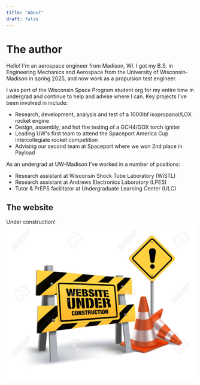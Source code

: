 ```yaml
---
title: "About"
draft: false
---
```


# The author
Hello! I'm an aerospace engineer from Madison, WI. I got my B.S. in Engineering Mechanics and Aerospace from the University of Wisconsin-Madison in spring 2025, and now work as a propulsion test engineer.

I was part of the Wisconsin Space Program student org for my entire time in undergrad and continue to help and advise where I can. Key projects I've been involved in include:
- Research, development, analysis and test of a 1000lbf isopropanol/LOX rocket engine  
- Design, assembly, and hot fire testing of a GCH4/GOX torch igniter  
- Leading UW's first team to attend the Spaceport America Cup intercollegiate rocket competition  
- Advising our second team at Spaceport where we won 2nd place in Payload  
  
As an undergrad at UW-Madison I've worked in a number of positions:  
- Research assistant at Wisconsin Shock Tube Laboratory (WiSTL)  
- Research assistant at Andrews Electronics Laboratory (LPES)  
- Tutor & PrEPS facilitator at Undergraduate Learning Center (ULC)

## The website
Under construction!
![construction](/construction.jpg)